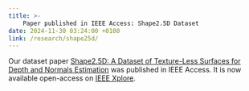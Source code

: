 ```yaml
---
title: >-
    Paper published in IEEE Access: Shape2.5D Dataset
date: 2024-11-30 03:24:00 +0100
link: /research/shape25d/
---
```


Our dataset paper [Shape2.5D: A Dataset of Texture-Less Surfaces for Depth and Normals Estimation](/research/shape25d/) was published in IEEE Access. It is now available open-access on [IEEE Xplore](https://ieeexplore.ieee.org/document/10745503). 
